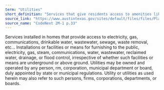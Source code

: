 ```yaml
---
term: "Utilities"
short_definition: "Services that give residents access to amenities like electricity, gas, phone and internet use, water, sewage, and garbage pick up."
source_link: "https://www.austintexas.gov/sites/default/files/files/Planning/CodeNEXT/ALDC_PRD_23_LandDevelopmentCode_Combined_2017_0130_web.pdf"
source_name: "CodeNext 2M-1 p.33"
---
```

Services installed in homes that provide access to electricity, gas, communications, drinkable water, wastewater, sewage, waste removal, etc...
Installations or facilities or means for furnishing to the public, electricity, gas, steam, communications, water, wastewater, reclaimed water, drainage, or flood control, irrespective of whether such facilities or means are underground or above ground. Utilities may be owned and operated by any person,  rm, corporation, municipal department or board, duly appointed by state or municipal regulations. Utility or utilities as used herein may also refer to such persons, firms, corporations, departments, or boards.
